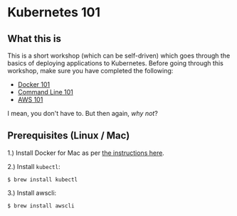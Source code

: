 # Kubernetes 101 

## What this is

This is a short workshop (which can be self-driven) which goes through the basics of deploying applications to Kubernetes. Before going through this workshop, make sure you have completed the following:

 * [Docker 101](https://github.com/DevOps-Girls/docker-101)
 * [Command Line 101](https://github.com/DevOps-Girls/command-line-101)
 * [AWS 101](https://github.com/DevOps-Girls/devopsgirls-bootcamp)

I mean, you don't have to. But then again, *why not*?


## Prerequisites (Linux / Mac)

1.) Install Docker for Mac as per [the instructions here](https://store.docker.com/editions/community/docker-ce-desktop-mac). 

2.) Install `kubectl`:

```
$ brew install kubectl
```

3.) Install awscli:

```
$ brew install awscli
```

